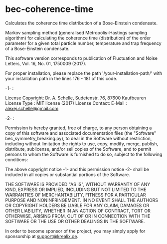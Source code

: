 # bec-coherence-time
Calculates the coherence time distribution of a Bose-Einstein condensate.


Markov sampling method (generalised Metropolis-Hastings sampling algorithm) for calculating the 
coherence time (distribution) of the order parameter for a given total particle number, 
temperature and trap frequency of a Bose-Einstein condensate.

This software version corresponds to publication of Fluctuation and Noise Letters, Vol. 16, No. 01, 1750009 (2017).
  
For proper installation, please replace the path '/your-installation-path/' with your installation path in the lines 176 - 181 of this code.

-1- :
 
  License Copyright:  Dr. A. Schelle, Sudetenstr. 76, 87600 Kaufbeuren 
  License Type :      MIT license (2017)
  License Contact:    E-Mail : alexej.schelle@gmail.com
 
-2- : 

  Permission is hereby granted, free of charge, to any person obtaining a copy of this software and associated documentation files 
  (the "Software" bec_symmetry_breaking.py), to deal in the Software without restriction, including without limitation the rights to use, 
  copy, modify, merge, publish, distribute, sublicense, and/or sell copies of the Software, and to permit persons to whom the Software is 
  furnished to do so, subject to the following conditions:
 
  The above copyright notice -1- and this permission notice -2- shall be included in all copies or substantial portions of the Software.
 
  THE SOFTWARE IS PROVIDED "AS IS", WITHOUT WARRANTY OF ANY KIND, EXPRESS OR IMPLIED, INCLUDING BUT NOT LIMITED TO THE WARRANTIES OF MERCHANTABILITY, 
  FITNESS FOR A PARTICULAR PURPOSE AND NONINFRINGEMENT. IN NO EVENT SHALL THE AUTHORS OR COPYRIGHT HOLDERS BE LIABLE FOR ANY CLAIM, DAMAGES OR OTHER LIABILITY, 
  WHETHER IN AN ACTION OF CONTRACT, TORT OR OTHERWISE, ARISING FROM, OUT OF OR IN CONNECTION WITH THE SOFTWARE OR THE USE OR OTHER DEALINGS IN THE SOFTWARE.

  In order to become sponsor of the project, you may simply apply for sponsorship at support@krealix.de.
